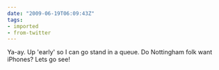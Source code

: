 ```yaml
---
date: "2009-06-19T06:09:43Z"
tags:
- imported
- from-twitter
---
```

Ya-ay. Up 'early' so I can go stand in a queue. Do Nottingham folk want iPhones? Lets go see\!
